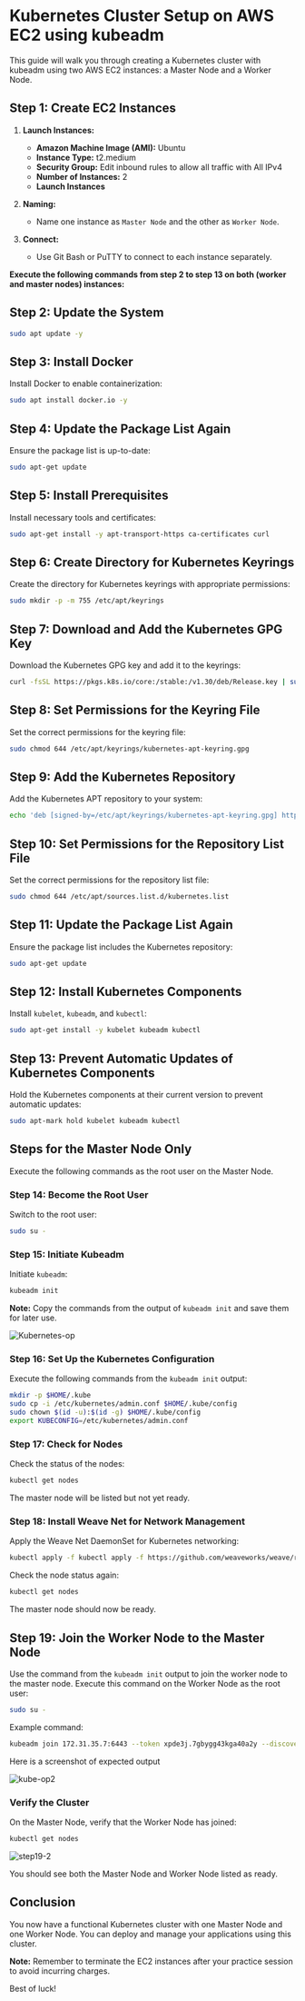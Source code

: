 # Kubernetes Cluster Setup on AWS EC2 using kubeadm

This guide will walk you through creating a Kubernetes cluster with kubeadm using two AWS EC2 instances: a Master Node and a Worker Node.

## Step 1: Create EC2 Instances

1. **Launch Instances:**
    - **Amazon Machine Image (AMI):** Ubuntu
    - **Instance Type:** t2.medium
    - **Security Group:** Edit inbound rules to allow all traffic with All IPv4
    - **Number of Instances:** 2
    - **Launch Instances**

2. **Naming:**
    - Name one instance as `Master Node` and the other as `Worker Node`.

3. **Connect:**
    - Use Git Bash or PuTTY to connect to each instance separately.
  

**Execute the following commands from step 2 to step 13 on both (worker and master nodes) instances:**


## Step 2: Update the System

```bash
sudo apt update -y
```

## Step 3: Install Docker

Install Docker to enable containerization:

```bash
sudo apt install docker.io -y
```

## Step 4: Update the Package List Again

Ensure the package list is up-to-date:

```bash
sudo apt-get update
```

## Step 5: Install Prerequisites

Install necessary tools and certificates:

```bash
sudo apt-get install -y apt-transport-https ca-certificates curl
```

## Step 6: Create Directory for Kubernetes Keyrings

Create the directory for Kubernetes keyrings with appropriate permissions:

```bash
sudo mkdir -p -m 755 /etc/apt/keyrings
```

## Step 7: Download and Add the Kubernetes GPG Key

Download the Kubernetes GPG key and add it to the keyrings:

```bash
curl -fsSL https://pkgs.k8s.io/core:/stable:/v1.30/deb/Release.key | sudo gpg --dearmor -o /etc/apt/keyrings/kubernetes-apt-keyring.gpg
```

## Step 8: Set Permissions for the Keyring File

Set the correct permissions for the keyring file:

```bash
sudo chmod 644 /etc/apt/keyrings/kubernetes-apt-keyring.gpg
```

## Step 9: Add the Kubernetes Repository

Add the Kubernetes APT repository to your system:

```bash
echo 'deb [signed-by=/etc/apt/keyrings/kubernetes-apt-keyring.gpg] https://pkgs.k8s.io/core:/stable:/v1.30/deb/ /' | sudo tee /etc/apt/sources.list.d/kubernetes.list
```

## Step 10: Set Permissions for the Repository List File

Set the correct permissions for the repository list file:

```bash
sudo chmod 644 /etc/apt/sources.list.d/kubernetes.list
```

## Step 11: Update the Package List Again

Ensure the package list includes the Kubernetes repository:

```bash
sudo apt-get update
```

## Step 12: Install Kubernetes Components

Install `kubelet`, `kubeadm`, and `kubectl`:

```bash
sudo apt-get install -y kubelet kubeadm kubectl
```

## Step 13: Prevent Automatic Updates of Kubernetes Components

Hold the Kubernetes components at their current version to prevent automatic updates:

```bash
sudo apt-mark hold kubelet kubeadm kubectl
```

## Steps for the Master Node Only

Execute the following commands as the root user on the Master Node.

### Step 14: Become the Root User

Switch to the root user:

```bash
sudo su -
```
### Step 15: Initiate Kubeadm

Initiate `kubeadm`:

```bash
kubeadm init
```
**Note:** Copy the commands from the output of `kubeadm init` and save them for later use.

![Kubernetes-op](https://github.com/user-attachments/assets/b163ef3e-ebd9-4cd8-acf3-b28754e9a374)

### Step 16: Set Up the Kubernetes Configuration

Execute the following commands from the `kubeadm init` output:

```bash
mkdir -p $HOME/.kube
sudo cp -i /etc/kubernetes/admin.conf $HOME/.kube/config
sudo chown $(id -u):$(id -g) $HOME/.kube/config
export KUBECONFIG=/etc/kubernetes/admin.conf
```
### Step 17: Check for Nodes

Check the status of the nodes:

```bash
kubectl get nodes
```
The master node will be listed but not yet ready.

### Step 18: Install Weave Net for Network Management

Apply the Weave Net DaemonSet for Kubernetes networking:

```bash
kubectl apply -f kubectl apply -f https://github.com/weaveworks/weave/releases/download/v2.8.1/weave-daemonset-k8s.yaml
```

Check the node status again:

```bash
kubectl get nodes
```
The master node should now be ready.

## Step 19: Join the Worker Node to the Master Node

Use the command from the `kubeadm init` output to join the worker node to the master node. Execute this command on the Worker Node as the root user:

```bash
sudo su -
```

Example command:

```bash
kubeadm join 172.31.35.7:6443 --token xpde3j.7gbygg43kga40a2y --discovery-token-ca-cert-hash sha256:03395fdadf51861ed6df8d95d0dcc48b27a220089f6f927fbac3267d0d7438b7
```

Here is a screenshot of expected output

![kube-op2](https://github.com/user-attachments/assets/27d228c2-eba5-4c79-9bdf-c1526bf81b40)


### Verify the Cluster

On the Master Node, verify that the Worker Node has joined:

```bash
kubectl get nodes
```
![step19-2](https://github.com/user-attachments/assets/2e69f3d9-aa94-4737-9612-8fb00b456af6)

You should see both the Master Node and Worker Node listed as ready.

## Conclusion

You now have a functional Kubernetes cluster with one Master Node and one Worker Node. You can deploy and manage your applications using this cluster.

**Note:** Remember to terminate the EC2 instances after your practice session to avoid incurring charges.

Best of luck!

